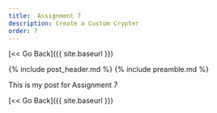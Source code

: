 ```yaml
---
title:  Assignment 7
description: Create a Custom Crypter
order: 7
---
```


[&lt;&lt; Go Back]({{ site.baseurl }})

{% include post_header.md %}
{% include preamble.md %}

This is my post for Assignment 7

[&lt;&lt; Go Back]({{ site.baseurl }})
